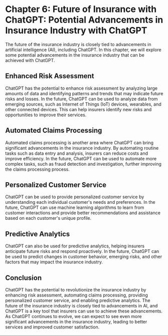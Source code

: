 Chapter 6: Future of Insurance with ChatGPT: Potential Advancements in Insurance Industry with ChatGPT
======================================================================================================

The future of the insurance industry is closely tied to advancements in artificial intelligence (AI), including ChatGPT. In this chapter, we will explore some potential advancements in the insurance industry that can be achieved with ChatGPT.

Enhanced Risk Assessment
------------------------

ChatGPT has the potential to enhance risk assessment by analyzing large amounts of data and identifying patterns and trends that may indicate future risks and losses. In the future, ChatGPT can be used to analyze data from emerging sources, such as Internet of Things (IoT) devices, wearables, and other connected devices. This can help insurers identify new risks and opportunities to improve their services.

Automated Claims Processing
---------------------------

Automated claims processing is another area where ChatGPT can bring significant advancements in the insurance industry. By automating routine tasks such as data entry and analysis, insurers can reduce costs and improve efficiency. In the future, ChatGPT can be used to automate more complex tasks, such as fraud detection and investigation, further improving the claims processing process.

Personalized Customer Service
-----------------------------

ChatGPT can be used to provide personalized customer service by understanding each individual customer's needs and preferences. In the future, ChatGPT can use machine learning algorithms to learn from customer interactions and provide better recommendations and assistance based on each customer's unique profile.

Predictive Analytics
--------------------

ChatGPT can also be used for predictive analytics, helping insurers anticipate future risks and respond proactively. In the future, ChatGPT can be used to predict changes in customer behavior, emerging risks, and other factors that may impact the insurance industry.

Conclusion
----------

ChatGPT has the potential to revolutionize the insurance industry by enhancing risk assessment, automating claims processing, providing personalized customer service, and enabling predictive analytics. The future of the insurance industry is closely tied to advancements in AI, and ChatGPT is a key tool that insurers can use to achieve these advancements. As ChatGPT continues to evolve, we can expect to see even more significant advancements in the insurance industry, leading to better services and improved customer satisfaction.


